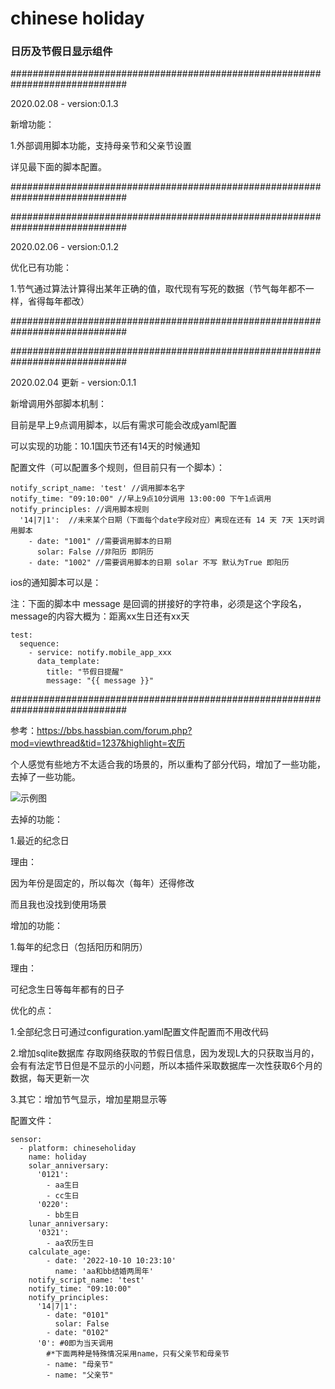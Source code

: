 # chinese holiday

### 日历及节假日显示组件

#############################################################################

2020.02.08 - version:0.1.3

新增功能：

1.外部调用脚本功能，支持母亲节和父亲节设置

详见最下面的脚本配置。



#############################################################################


#############################################################################

2020.02.06 - version:0.1.2

优化已有功能：

1.节气通过算法计算得出某年正确的值，取代现有写死的数据（节气每年都不一样，省得每年都改）

#############################################################################


#############################################################################

2020.02.04 更新 - version:0.1.1

新增调用外部脚本机制：

目前是早上9点调用脚本，以后有需求可能会改成yaml配置

可以实现的功能：10.1国庆节还有14天的时候通知

配置文件（可以配置多个规则，但目前只有一个脚本）：

```
notify_script_name: 'test' //调用脚本名字
notify_time: "09:10:00" //早上9点10分调用 13:00:00 下午1点调用
notify_principles: //调用脚本规则
  '14|7|1':  //未来某个日期（下面每个date字段对应）离现在还有 14 天 7天 1天时调用脚本
    - date: "1001" //需要调用脚本的日期
      solar: False //非阳历 即阴历
    - date: "1002" //需要调用脚本的日期 solar 不写 默认为True 即阳历
```

ios的通知脚本可以是：

注：下面的脚本中 message 是回调的拼接好的字符串，必须是这个字段名，
    message的内容大概为：距离xx生日还有xx天

```
test:
  sequence:
    - service: notify.mobile_app_xxx
      data_template:
        title: "节假日提醒"
        message: "{{ message }}"
```


#############################################################################


参考：https://bbs.hassbian.com/forum.php?mod=viewthread&tid=1237&highlight=农历

个人感觉有些地方不太适合我的场景的，所以重构了部分代码，增加了一些功能，去掉了一些功能。



![示例图](https://github.com/Crazysiri/chineseholiday/blob/master/snapshot.png)


去掉的功能：

1.最近的纪念日

理由：

因为年份是固定的，所以每次（每年）还得修改

而且我也没找到使用场景



增加的功能：

1.每年的纪念日（包括阳历和阴历）

理由：

可纪念生日等每年都有的日子



优化的点：

1.全部纪念日可通过configuration.yaml配置文件配置而不用改代码

2.增加sqlite数据库 存取网络获取的节假日信息，因为发现L大的只获取当月的，会有有法定节日但是不显示的小问题，所以本插件采取数据库一次性获取6个月的数据，每天更新一次

3.其它：增加节气显示，增加星期显示等



配置文件：

```
sensor:
  - platform: chineseholiday
    name: holiday
    solar_anniversary:
      '0121':
        - aa生日
        - cc生日
      '0220':
        - bb生日
    lunar_anniversary:
      '0321':
        - aa农历生日
    calculate_age:
    	- date: '2022-10-10 10:23:10'
    	  name: 'aa和bb结婚两周年'
    notify_script_name: 'test'
    notify_time: "09:10:00"
    notify_principles:
      '14|7|1':
        - date: "0101"
          solar: False
        - date: "0102"
      '0': #0即为当天调用
        #*下面两种是特殊情况采用name，只有父亲节和母亲节
        - name: "母亲节"
        - name: "父亲节"

```

